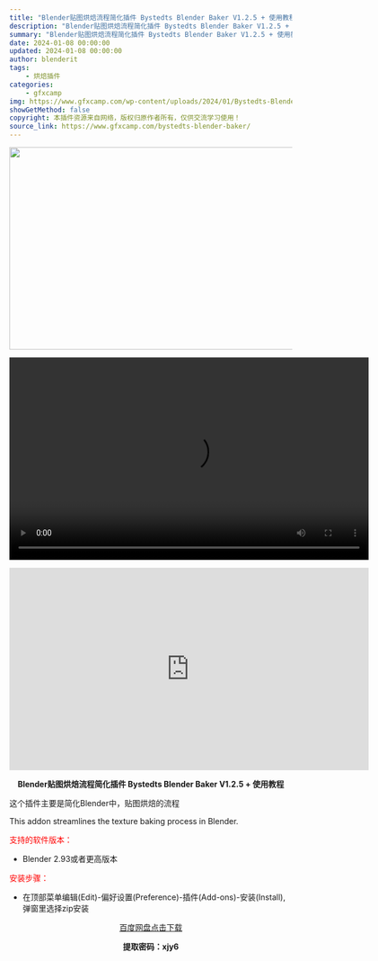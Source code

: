 ```yaml
---
title: "Blender贴图烘焙流程简化插件 Bystedts Blender Baker V1.2.5 + 使用教程"
description: "Blender贴图烘焙流程简化插件 Bystedts Blender Baker V1.2.5 + 使用教程 这个插件主要是简化Blender中，贴图烘焙的流程 This addon streamli..."
summary: "Blender贴图烘焙流程简化插件 Bystedts Blender Baker V1.2.5 + 使用教程 这个插件主要是简化Blender中，贴图烘焙的流程 This addon streamli..."
date: 2024-01-08 00:00:00
updated: 2024-01-08 00:00:00
author: blenderit
tags: 
    - 烘焙插件
categories:
    - gfxcamp
img: https://www.gfxcamp.com/wp-content/uploads/2024/01/Bystedts-Blender-Baker.jpg
showGetMethod: false
copyright: 本插件资源来自网络，版权归原作者所有，仅供交流学习使用！
source_link: https://www.gfxcamp.com/bystedts-blender-baker/
---
```

<div><p><img decoding="async" class="aligncenter size-full wp-image-117660" src="https://www.gfxcamp.com/wp-content/uploads/2024/01/Bystedts-Blender-Baker.jpg" data-src="https://www.gfxcamp.com/wp-content/uploads/2024/01/Bystedts-Blender-Baker.jpg" alt="" width="640" height="360" data-srcset="https://www.gfxcamp.com/wp-content/uploads/2024/01/Bystedts-Blender-Baker.jpg 640w, https://www.gfxcamp.com/wp-content/uploads/2024/01/Bystedts-Blender-Baker-150x84.jpg 150w" data-sizes="(max-width: 640px) 100vw, 640px"><br>
</p><center><div style="width: 640px;" class="wp-video"><!--[if lt IE 9]><script>document.createElement('video');</script><![endif]-->
<video class="wp-video-shortcode" id="video-117659-1" width="640" height="360" preload="true" controls="controls"><source type="video/mp4" src="http://cloud.video.taobao.com/play/u/null/p/1/e/6/t/1/445683318413.mp4?_=1"></source><a href="http://cloud.video.taobao.com/play/u/null/p/1/e/6/t/1/445683318413.mp4">http://cloud.video.taobao.com/play/u/null/p/1/e/6/t/1/445683318413.mp4</a></video></div></center><p style="text-align: center;"><iframe loading="lazy" src="https://player.youku.com/embed/XNjMxNTMwMTg4MA==" width="640" height="360" frameborder="0" allowfullscreen="allowfullscreen" data-mce-fragment="1"></iframe></p><p style="text-align: center;"><strong>Blender贴图烘焙流程简化插件 Bystedts Blender Baker V1.2.5 + 使用教程</strong></p><p data-pm-slice="1 1 []">这个插件主要是简化Blender中，贴图烘焙的流程</p><p data-pm-slice="1 1 []">This addon streamlines the texture baking process in Blender.</p><p style="text-align: left;"><span style="color: #ff0000;">支持的软件版本：</span></p><ul>
<li>Blender 2.93或者更高版本</li>
</ul><p style="text-align: left;"><span style="color: #ff0000;">安装步骤：</span></p><ul>
<li>在顶部菜单编辑(Edit)-偏好设置(Preference)-插件(Add-ons)-安装(Install),弹窗里选择zip安装</li>
</ul><p style="text-align: center;"><a class="maxbutton-3 maxbutton maxbutton-baidu" target="_blank" rel="noopener" href="https://pan.baidu.com/s/1drIfvJZ4TdIS7TcFJq_9TA?pwd=xjy6"><span class="mb-text">百度网盘点击下载</span></a></p><p style="text-align: center;"><strong>提取密码：xjy6</strong></p></div>